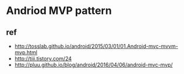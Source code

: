# Andriod MVP pattern

## ref
- http://tosslab.github.io/android/2015/03/01/01.Android-mvc-mvvm-mvp.html
- http://tiii.tistory.com/24
- http://pluu.github.io/blog/android/2016/04/06/android-mvc-mvp/ 
